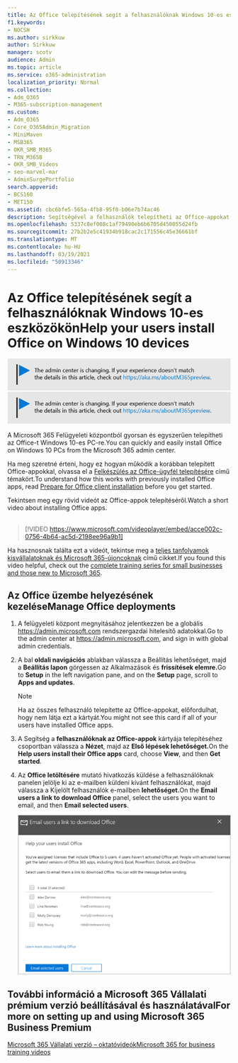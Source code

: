 ```yaml
---
title: Az Office telepítésének segít a felhasználóknak Windows 10-es eszközökön
f1.keywords:
- NOCSH
ms.author: sirkkuw
author: Sirkkuw
manager: scotv
audience: Admin
ms.topic: article
ms.service: o365-administration
localization_priority: Normal
ms.collection:
- Adm_O365
- M365-subscription-management
ms.custom:
- Adm_O365
- Core_O365Admin_Migration
- MiniMaven
- MSB365
- OKR_SMB_M365
- TRN_M365B
- OKR_SMB_Videos
- seo-marvel-mar
- AdminSurgePortfolio
search.appverid:
- BCS160
- MET150
ms.assetid: cbc6bfe5-565a-4fb8-95f0-b06e7b74ac46
description: Segítségével a felhasználók telepítheti az Office-appokat Windows 10-es eszközökre, és egyszerűen telepítheti az Office-t Windows 10-es PC-re a Microsoft 365 Felügyeleti központból.
ms.openlocfilehash: 5337c8ef008c1af79490eb6b6705d450055d24fb
ms.sourcegitcommit: 27b2b2e5c41934b918cac2c171556c45e36661bf
ms.translationtype: MT
ms.contentlocale: hu-HU
ms.lasthandoff: 03/19/2021
ms.locfileid: "50913346"
---
```

# <a name="help-your-users-install-office-on-windows-10-devices"></a><span data-ttu-id="87c98-103">Az Office telepítésének segít a felhasználóknak Windows 10-es eszközökön</span><span class="sxs-lookup"><span data-stu-id="87c98-103">Help your users install Office on Windows 10 devices</span></span>

<span data-ttu-id="87c98-104">[![A megjelenő címke figyelmeztet a felügyeleti központ változásaira, további részleteket itt talál: aka.ms/aboutM365preview.](../media/m365admincenterchanging.png)](/office365/admin/microsoft-365-admin-center-preview)</span><span class="sxs-lookup"><span data-stu-id="87c98-104">[![Label to let you know the admin center is changing and you can find more details at aka.ms/aboutM365preview.](../media/m365admincenterchanging.png)](/office365/admin/microsoft-365-admin-center-preview)</span></span>

<span data-ttu-id="87c98-105">A Microsoft 365 Felügyeleti központból gyorsan és egyszerűen telepítheti az Office-t Windows 10-es PC-re.</span><span class="sxs-lookup"><span data-stu-id="87c98-105">You can quickly and easily install Office on Windows 10 PCs from the Microsoft 365 admin center.</span></span>
  
<span data-ttu-id="87c98-106">Ha meg szeretné érteni, hogy ez hogyan működik a korábban telepített Office-appokkal, olvassa el a [Felkészülés az Office-ügyfél telepítésére](prepare-for-office-client-deployment.md) című témakört.</span><span class="sxs-lookup"><span data-stu-id="87c98-106">To understand how this works with previously installed Office apps, read [Prepare for Office client installation](prepare-for-office-client-deployment.md) before you get started.</span></span>

<span data-ttu-id="87c98-107">Tekintsen meg egy rövid videót az Office-appok telepítéséről.</span><span class="sxs-lookup"><span data-stu-id="87c98-107">Watch a short video about installing Office apps.</span></span><br><br>

> [!VIDEO https://www.microsoft.com/videoplayer/embed/acce002c-0756-4b64-ac5d-2198ee96a9b1] 

<span data-ttu-id="87c98-108">Ha hasznosnak találta ezt a videót, tekintse meg a [teljes tanfolyamok kisvállalatoknak és Microsoft 365-újoncoknak](https://support.microsoft.com/office/6ab4bbcd-79cf-4000-a0bd-d42ce4d12816) című cikket.</span><span class="sxs-lookup"><span data-stu-id="87c98-108">If you found this video helpful, check out the [complete training series for small businesses and those new to Microsoft 365](https://support.microsoft.com/office/6ab4bbcd-79cf-4000-a0bd-d42ce4d12816).</span></span>

## <a name="manage-office-deployments"></a><span data-ttu-id="87c98-109">Az Office üzembe helyezésének kezelése</span><span class="sxs-lookup"><span data-stu-id="87c98-109">Manage Office deployments</span></span>

1. <span data-ttu-id="87c98-110">A felügyeleti központ megnyitásához jelentkezzen be a globális <a href="https://go.microsoft.com/fwlink/p/?linkid=2024339" target="_blank">https://admin.microsoft.com</a> rendszergazdai hitelesítő adatokkal.</span><span class="sxs-lookup"><span data-stu-id="87c98-110">Go to the admin center at <a href="https://go.microsoft.com/fwlink/p/?linkid=2024339" target="_blank">https://admin.microsoft.com</a>, and sign in with global admin credentials.</span></span> 

2. <span data-ttu-id="87c98-111">A bal **oldali navigációs** ablakban válassza a Beállítás lehetőséget, majd a **Beállítás lapon** görgessen az Alkalmazások és **frissítések elemre.**</span><span class="sxs-lookup"><span data-stu-id="87c98-111">Go to **Setup** in the left navigation pane, and on the **Setup** page, scroll to **Apps and updates**.</span></span>
    > [!NOTE]
    > <span data-ttu-id="87c98-112">Ha az összes felhasználó telepítette az Office-appokat, előfordulhat, hogy nem látja ezt a kártyát.</span><span class="sxs-lookup"><span data-stu-id="87c98-112">You might not see this card if all of your  users have installed Office apps.</span></span>
  
3. <span data-ttu-id="87c98-113">A Segítség a **felhasználóknak az Office-appok** kártyája telepítéséhez csoportban válassza a **Nézet**, majd az **Első lépések lehetőséget.**</span><span class="sxs-lookup"><span data-stu-id="87c98-113">On the **Help users install their Office apps** card, choose **View**, and then **Get started**.</span></span>
    
4. <span data-ttu-id="87c98-114">Az **Office letöltésére** mutató hivatkozás küldése a felhasználóknak panelen jelölje ki az e-mailben küldeni kívánt felhasználókat, majd válassza a Kijelölt felhasználók e-mailben **lehetőséget.**</span><span class="sxs-lookup"><span data-stu-id="87c98-114">On the **Email users a link to download Office** panel, select the users you want to email, and then **Email selected users**.</span></span>

   ![Felhasználók kijelölése az Office letöltési hivatkozásával való e-mail küldéshez.](../media/sendemailtousers.png)

## <a name="for-more-on-setting-up-and-using-microsoft-365-business-premium"></a><span data-ttu-id="87c98-116">További információ a Microsoft 365 Vállalati prémium verzió beállításával és használatával</span><span class="sxs-lookup"><span data-stu-id="87c98-116">For more on setting up and using Microsoft 365 Business Premium</span></span>

[<span data-ttu-id="87c98-117">Microsoft 365 Vállalati verzió – oktatóvideók</span><span class="sxs-lookup"><span data-stu-id="87c98-117">Microsoft 365 for business training videos</span></span>](https://support.microsoft.com/office/6ab4bbcd-79cf-4000-a0bd-d42ce4d12816)